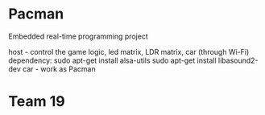 # Pacman
Embedded real-time programming project

host - control the game logic, led matrix, LDR matrix, car (through Wi-Fi)
dependency:
sudo apt-get install alsa-utils
sudo apt-get install libasound2-dev
car  - work as Pacman




# Team 19
